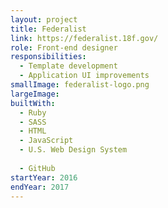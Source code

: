 ```yaml
---
layout: project
title: Federalist
link: https://federalist.18f.gov/
role: Front-end designer
responsibilities:
  - Template development
  - Application UI improvements
smallImage: federalist-logo.png
largeImage:
builtWith:
  - Ruby
  - SASS
  - HTML
  - JavaScript
  - U.S. Web Design System
  
  - GitHub
startYear: 2016
endYear: 2017
---
```

